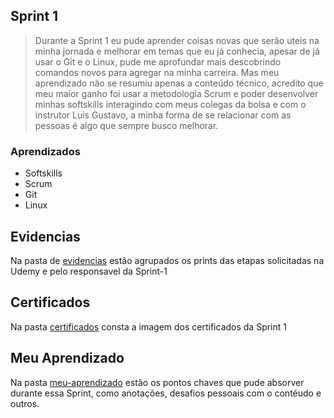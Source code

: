 ## Sprint 1

> Durante a Sprint 1 eu pude aprender coisas novas que serão uteis na minha jornada e melhorar em temas que eu já conhecia, apesar de já usar o Git e o Linux, pude me aprofundar mais descobrindo comandos novos para agregar na minha carreira. Mas meu aprendizado não se resumiu apenas a conteúdo técnico, acredito que meu maior ganho foi usar a metodologia Scrum e poder desenvolver minhas softskills interagindo com meus colegas da bolsa e com o instrutor Luis Gustavo, a minha forma de se relacionar com as pessoas é algo que sempre busco melhorar.

### Aprendizados

- Softskills
- Scrum
- Git
- Linux

## Evidencias

Na pasta de [evidencias](https://github.com/EdnaldoLuiz/AWS-Cloud-Data-Engineering-Compass-UOL/tree/main/sprint-1/evidencias) estão agrupados os prints das etapas solicitadas na Udemy e pelo responsavel da Sprint-1

## Certificados

Na pasta [certificados](https://github.com/EdnaldoLuiz/AWS-Cloud-Data-Engineering-Compass-UOL/tree/main/sprint-1/certificados) consta a imagem dos certificados da Sprint 1

## Meu Aprendizado

Na pasta [meu-aprendizado](https://github.com/EdnaldoLuiz/AWS-Cloud-Data-Engineering-Compass-UOL/tree/main/sprint-1/meu-aprendizado) estão os pontos chaves que pude absorver durante essa Sprint, como anotações, desafios pessoais com o contéudo e outros.


